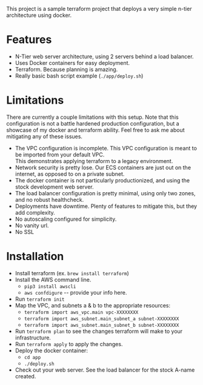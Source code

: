 This project is a sample terraform project that deploys a very simple n-tier architecture using docker.  

# Features

* N-Tier web server architecture, using 2 servers behind a load balancer.
* Uses Docker containers for easy deployment.
* Terraform.  Because planning is amazing.
* Really basic bash script example (`./app/deploy.sh`) 

# Limitations

There are currently a couple limitations with this setup. Note that this configuration is not a battle hardened 
production configuration, but a showcase of my docker and terraform ability.  Feel free to ask me about
mitigating any of these issues.

* The VPC configuration is incomplete.  This VPC configuration is meant to be imported from your default VPC.  
This demonstrates applying terraform to a legacy environment.
* Network security is pretty lose.  Our ECS containers are just out on the internet, as opposed to on a private subnet.
* The docker container is not particularly productionized, and using the stock development web server.
* The load balancer configuration is pretty minimal, using only two zones, and no robust healthcheck.
* Deployments have downtime.  Plenty of features to mitigate this, but they add complexity.
* No autoscaling configured for simplicity.
* No vanity url.
* No SSL

# Installation

* Install terraform (ex. `brew install terraform`)
* Install the AWS command line.
  * `pip3 install awscli`
  * `aws confdigure` -- provide your info here.
* Run `terraform init`
* Map the VPC, and subnets a & b to the appropriate resources:
  * `terraform import aws_vpc.main vpc-XXXXXXXX`
  * `terraform import aws_subnet.main_subnet_a subnet-XXXXXXXX`
  * `terraform import aws_subnet.main_subnet_b subnet-XXXXXXXX`
* Run `terraform plan` to see the changes terraform will make to your infrastructure.
* Run `terraform apply` to apply the changes.
* Deploy the docker container:
  * `cd app`
  * `./deploy.sh`
* Check out your web server.  See the load balancer for the stock A-name created.